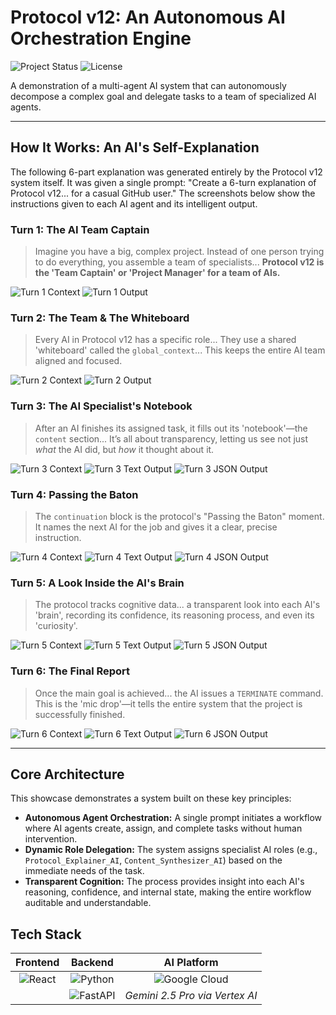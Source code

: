 

# Protocol v12: An Autonomous AI Orchestration Engine

![Project Status](https://img.shields.io/badge/status-showcase-green)
![License](https://img.shields.io/github/license/breakingthebot/autonomous-agent-engine)

A demonstration of a multi-agent AI system that can autonomously decompose a complex goal and delegate tasks to a team of specialized AI agents.

---

## How It Works: An AI's Self-Explanation

The following 6-part explanation was generated entirely by the Protocol v12 system itself. It was given a single prompt: "Create a 6-turn explanation of Protocol v12... for a casual GitHub user." The screenshots below show the instructions given to each AI agent and its intelligent output.

### Turn 1: The AI Team Captain

> Imagine you have a big, complex project. Instead of one person trying to do everything, you assemble a team of specialists... **Protocol v12 is the 'Team Captain' or 'Project Manager' for a team of AIs.**

![Turn 1 Context](images/protocol-v12-explainer/Turn%2001a%20-%20Bootstrap%20AI%20.png)
![Turn 1 Output](images/protocol-v12-explainer/Turn%2001b%20-%20Bootstrap%20AI%20-%20Content.png)

### Turn 2: The Team & The Whiteboard

> Every AI in Protocol v12 has a specific role... They use a shared 'whiteboard' called the `global_context`... This keeps the entire AI team aligned and focused.

![Turn 2 Context](images/protocol-v12-explainer/Turn%2002a%20-%20Protcol_Explainer_AI.png)
![Turn 2 Output](images/protocol-v12-explainer/Turn%2002b%20-%20Protcol_Explainer_AI%20-%20content.png)

### Turn 3: The AI Specialist's Notebook

> After an AI finishes its assigned task, it fills out its 'notebook'—the `content` section... It’s all about transparency, letting us see not just *what* the AI did, but *how* it thought about it.

![Turn 3 Context](images/protocol-v12-explainer/Turn%2003a%20-%20Content_Synthesizer_AI.png)
![Turn 3 Text Output](images/protocol-v12-explainer/Turn%2003b%20-%20Content_Synthesizer_AI%20-%20content.png)
![Turn 3 JSON Output](images/protocol-v12-explainer/Turn%2003c%20-%20Content_Synthesizer_AI%20-%20json%20snippet.png)

### Turn 4: Passing the Baton

> The `continuation` block is the protocol's "Passing the Baton" moment. It names the next AI for the job and gives it a clear, precise instruction.

![Turn 4 Context](images/protocol-v12-explainer/Turn%2004a%20-%20Workflow_Architect_AI.png)
![Turn 4 Text Output](images/protocol-v12-explainer/Turn%2004b%20-%20Workflow_Architect_AI%20-%20Content.png)
![Turn 4 JSON Output](images/protocol-v12-explainer/Turn%2004c%20-%20Workflow_Architect_AI%20-%20json%20snippet.png)

### Turn 5: A Look Inside the AI's Brain

> The protocol tracks cognitive data... a transparent look into each AI's 'brain', recording its confidence, its reasoning process, and even its 'curiosity'.

![Turn 5 Context](images/protocol-v12-explainer/Turn%2005a%20-%20Cognitive_Psychologist_AI.png)
![Turn 5 Text Output](images/protocol-v12-explainer/Turn%2005b%20-%20Cognitive_Psychologist_AI%20-%20content.png)
![Turn 5 JSON Output](images/protocol-v12-explainer/Turn%2005c%20-%20Cognitive_Psychologist_AI%20-%20json%20snippet.png)

### Turn 6: The Final Report

> Once the main goal is achieved... the AI issues a `TERMINATE` command. This is the 'mic drop'—it tells the entire system that the project is successfully finished.

![Turn 6 Context](images/protocol-v12-explainer/Turn%2006a%20-%20Final_Report_Generator_AI.png)
![Turn 6 Text Output](images/protocol-v12-explainer/Turn%2006b%20-%20Final_Report_Generator_AI%20-%20Content.png)
![Turn 6 JSON Output](images/protocol-v12-explainer/Turn%2006c%20-%20Final_Report_Generator_AI%20-%20json%20snippet.png)

---

## Core Architecture

This showcase demonstrates a system built on these key principles:
* **Autonomous Agent Orchestration:** A single prompt initiates a workflow where AI agents create, assign, and complete tasks without human intervention.
* **Dynamic Role Delegation:** The system assigns specialist AI roles (e.g., `Protocol_Explainer_AI`, `Content_Synthesizer_AI`) based on the immediate needs of the task.
* **Transparent Cognition:** The process provides insight into each AI's reasoning, confidence, and internal state, making the entire workflow auditable and understandable.

## Tech Stack

| Frontend | Backend | AI Platform |
| :---: | :---: | :---: |
| ![React](https://img.shields.io/badge/React-20232A?style=for-the-badge&logo=react&logoColor=61DAFB) | ![Python](https://img.shields.io/badge/Python-3776AB?style=for-the-badge&logo=python&logoColor=white) | ![Google Cloud](https://img.shields.io/badge/Google_Cloud-4285F4?style=for-the-badge&logo=google-cloud&logoColor=white) |
| | ![FastAPI](https://img.shields.io/badge/FastAPI-005571?style=for-the-badge&logo=fastapi&logoColor=white) | *Gemini 2.5 Pro via Vertex AI* |
